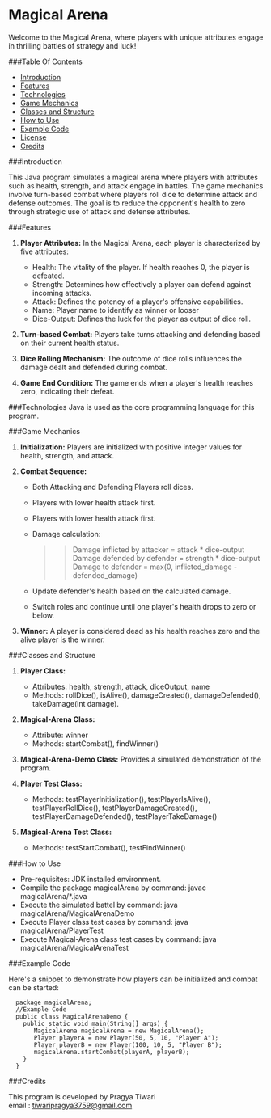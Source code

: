 # Magical Arena

Welcome to the Magical Arena, where players with unique attributes engage in thrilling battles of strategy and luck!

###Table Of Contents

+ [Introduction](###heading-title)
+ [Features](###heading-title)
+ [Technologies](###heading-title)
+ [Game Mechanics](###heading-title)
+ [Classes and Structure](###heading-title)
+ [How to Use](###heading-title)
+ [Example Code](###heading-title)
+ [License](###heading-title)
+ [Credits](###heading-title)

###Introduction

This Java program simulates a magical arena where players with attributes such as health, strength, and attack engage in battles. The game mechanics involve turn-based combat where players roll dice to determine attack and defense outcomes. The goal is to reduce the opponent's health to zero through strategic use of attack and defense attributes.

###Features

1. **Player Attributes:** In the Magical Arena, each player is characterized by five attributes:

    + Health: The vitality of the player. If health reaches 0, the player is defeated.
    + Strength: Determines how effectively a player can defend against incoming attacks.
    + Attack: Defines the potency of a player's offensive capabilities.
    + Name: Player name to identify as winner or looser
    + Dice-Output: Defines the luck for the player as output of dice roll.
    

2. **Turn-based Combat:** Players take turns attacking and defending based on their current health status.
   

3. **Dice Rolling Mechanism:** The outcome of dice rolls influences the damage dealt and defended during combat.
   

4. **Game End Condition:** The game ends when a player's health reaches zero, indicating their defeat.

###Technologies
Java is used as the core programming language for this program.

###Game Mechanics
1. **Initialization:** Players are initialized with positive integer values for health, strength, and attack.
2. **Combat Sequence:** 
   + Both Attacking and Defending Players roll dices.
   + Players with lower health attack first.
   + Players with lower health attack first. 
   + Damage calculation:
     
     >>Damage inflicted by attacker = attack * dice-output</br>
     Damage defended by defender = strength * dice-output</br>
     Damage to defender = max(0, inflicted_damage - defended_damage)      
   + Update defender's health based on the calculated damage.
   + Switch roles and continue until one player's health drops to zero or below.
    
3. **Winner:** A player is considered dead as his health reaches zero and the alive player is the winner.

###Classes and Structure

1. **Player Class:**
    + Attributes: health, strength, attack, diceOutput, name
    + Methods: rollDice(), isAlive(), damageCreated(), damageDefended(), takeDamage(int damage).
    
2. **Magical-Arena Class:**
    + Attribute: winner
    + Methods: startCombat(), findWinner()
    
3. **Magical-Arena-Demo Class:** Provides a simulated demonstration of the program.

4. **Player Test Class:**
    + Methods: testPlayerInitialization(), testPlayerIsAlive(), testPlayerRollDice(), testPlayerDamageCreated(), testPlayerDamageDefended(), testPlayerTakeDamage()
    
5. **Magical-Arena Test Class:**
    + Methods: testStartCombat(), testFindWinner()
    
###How to Use

- Pre-requisites: JDK installed environment.
- Compile the package magicalArena by command: javac magicalArena/*.java
- Execute the simulated battel by command: java magicalArena/MagicalArenaDemo
- Execute Player class test cases by command: java magicalArena/PlayerTest
- Execute Magical-Arena class test cases by command: java magicalArena/MagicalArenaTest

###Example Code

Here's a snippet to demonstrate how players can be initialized and combat can be started:

      package magicalArena;
      //Example Code 
      public class MagicalArenaDemo {
        public static void main(String[] args) {
           MagicalArena magicalArena = new MagicalArena();
           Player playerA = new Player(50, 5, 10, "Player A");
           Player playerB = new Player(100, 10, 5, "Player B");
           magicalArena.startCombat(playerA, playerB);
        }
      }

###Credits

This program is developed by Pragya Tiwari 
</br>email : tiwaripragya3759@gmail.com


